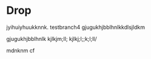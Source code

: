 # Drop
jyihuiyhuukknnk.
testbranch4
gjugukhjbblhnlkkdlsjldkm

gjugukhjbblhnlk
kjlkjm;ll;
kjlkj;l;;k;l;ll/

mdnknm cf
